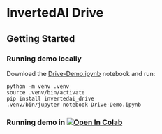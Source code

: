 # InvertedAI Drive

## Getting Started

### Running demo locally

Download the [Drive-Demo.ipynb](https://github.com/inverted-ai/invertedai-drive/blob/master/Drive-Demo.ipynb) notebook and run:

```
python -m venv .venv
source .venv/bin/activate
pip install invertedai_drive
.venv/bin/jupyter notebook Drive-Demo.ipynb
```

### Running demo in [![Open In Colab](https://colab.research.google.com/assets/colab-badge.svg)](https://colab.research.google.com/github/inverted-ai/invertedai-drive/blob/develop/Colab_Demo.ipynb)
